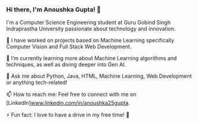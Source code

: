### Hi there, I'm Anoushka Gupta! 👋

I'm a Computer Science Engineering student at Guru Gobind Singh Indraprastha University passionate about technology and innovation.

🔭 I have worked on projects based on Machine Learning specifically Computer Vision and Full Stack Web Development.

🌱 I’m currently learning more about Machine Learning algorithms and techniques, as well as diving deeper into Gen AI.

💬 Ask me about Python, Java, HTML, Machine Learning, Web Development or anything tech-related!

📫 How to reach me: Feel free to connect with me on [LinkedIn]www.linkedin.com/in/anoushka25gupta.

⚡ Fun fact: I love to have a drive in my free time! 🍳

<!-- Feel free to reach out for collaboration or say hi! -->
